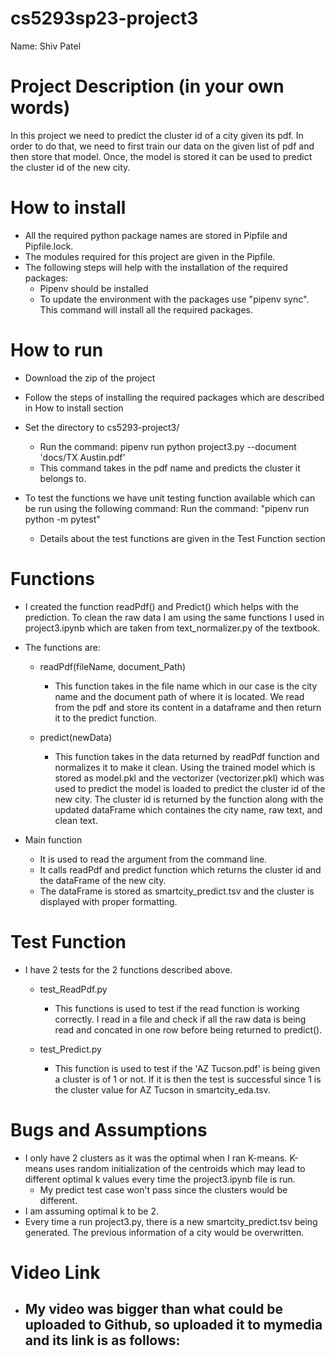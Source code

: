 # cs5293sp23-project3

Name: Shiv Patel

# Project Description (in your own words)

In this project we need to predict the cluster id of a city given its pdf. In order to do that, we need to first train our data on the given list of pdf and then store that model. Once, the model is stored it can be used to predict the cluster id of the new city.

# How to install

- All the required python package names are stored in Pipfile and Pipfile.lock.
- The modules required for this project are given in the Pipfile.
- The following steps will help with the installation of the required packages:
    - Pipenv should be installed
    - To update the environment with the packages use "pipenv sync". This command will install all the required packages.

# How to run

- Download the zip of the project
- Follow the steps of installing the required packages which are described in How to install section
- Set the directory to cs5293-project3/
    - Run the command: pipenv run python project3.py --document 'docs/TX Austin.pdf'
    - This command takes in the pdf name and predicts the cluster it belongs to.
    
- To test the functions we have unit testing function available which can be run using the following command:
  Run the command: "pipenv run python -m pytest"
    - Details about the test functions are given in the Test Function section
  

# Functions

- I created the function readPdf() and Predict() which helps with the prediction. To clean the raw data I am using the same functions I used in project3.ipynb which are taken from text_normalizer.py of the textbook.

- The functions are:   
   - readPdf(fileName, document_Path)
       - This function takes in the file name which in our case is the city name and the document path of where it is located. We read from the pdf and store its content in a dataframe and then return it to the predict function.
       
   - predict(newData)
       - This function takes in the data returned by readPdf function and normalizes it to make it clean. Using the trained model which is stored as model.pkl and the vectorizer (vectorizer.pkl) which was used to predict the model is loaded to predict the cluster id of the new city. The cluster id is returned by the function along with the updated dataFrame which containes the city name, raw text, and clean text.
       
- Main function
    - It is used to read the argument from the command line.
    - It calls readPdf and predict function which returns the cluster id and the dataFrame of the new city.
    - The dataFrame is stored as smartcity_predict.tsv and the cluster is displayed with proper formatting.

# Test Function

- I have 2 tests for the 2 functions described above.
    - test_ReadPdf.py
        - This functions is used to test if the read function is working correctly. I read in a file and check if all the raw data is being read and concated in one row before being returned to predict().
        
    - test_Predict.py
        - This function is used to test if the 'AZ Tucson.pdf' is being given a cluster is of 1 or not. If it is then the test is successful since 1 is the cluster value for AZ Tucson in smartcity_eda.tsv.
        

# Bugs and Assumptions

- I only have 2 clusters as it was the optimal when I ran K-means. K-means uses random initialization of the centroids which may lead to different optimal k values every time the project3.ipynb file is run.
    - My predict test case won't pass since the clusters would be different.
- I am assuming optimal k to be 2.
- Every time a run project3.py, there is a new smartcity_predict.tsv being generated. The previous information of a city would be overwritten.


# Video Link

- My video was bigger than what could be uploaded to Github, so uploaded it to mymedia and its link is as follows:
    - 